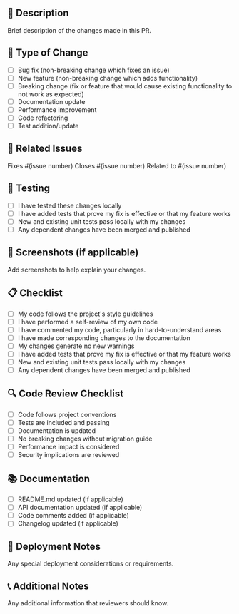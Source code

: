 ## 📝 Description
Brief description of the changes made in this PR.

## 🔄 Type of Change
- [ ] Bug fix (non-breaking change which fixes an issue)
- [ ] New feature (non-breaking change which adds functionality)
- [ ] Breaking change (fix or feature that would cause existing functionality to not work as expected)
- [ ] Documentation update
- [ ] Performance improvement
- [ ] Code refactoring
- [ ] Test addition/update

## 🎯 Related Issues
Fixes #(issue number)
Closes #(issue number)
Related to #(issue number)

## 🧪 Testing
- [ ] I have tested these changes locally
- [ ] I have added tests that prove my fix is effective or that my feature works
- [ ] New and existing unit tests pass locally with my changes
- [ ] Any dependent changes have been merged and published

## 📸 Screenshots (if applicable)
Add screenshots to help explain your changes.

## 📋 Checklist
- [ ] My code follows the project's style guidelines
- [ ] I have performed a self-review of my own code
- [ ] I have commented my code, particularly in hard-to-understand areas
- [ ] I have made corresponding changes to the documentation
- [ ] My changes generate no new warnings
- [ ] I have added tests that prove my fix is effective or that my feature works
- [ ] New and existing unit tests pass locally with my changes
- [ ] Any dependent changes have been merged and published

## 🔍 Code Review Checklist
- [ ] Code follows project conventions
- [ ] Tests are included and passing
- [ ] Documentation is updated
- [ ] No breaking changes without migration guide
- [ ] Performance impact is considered
- [ ] Security implications are reviewed

## 📚 Documentation
- [ ] README.md updated (if applicable)
- [ ] API documentation updated (if applicable)
- [ ] Code comments added (if applicable)
- [ ] Changelog updated (if applicable)

## 🚀 Deployment Notes
Any special deployment considerations or requirements.

## 📞 Additional Notes
Any additional information that reviewers should know.
